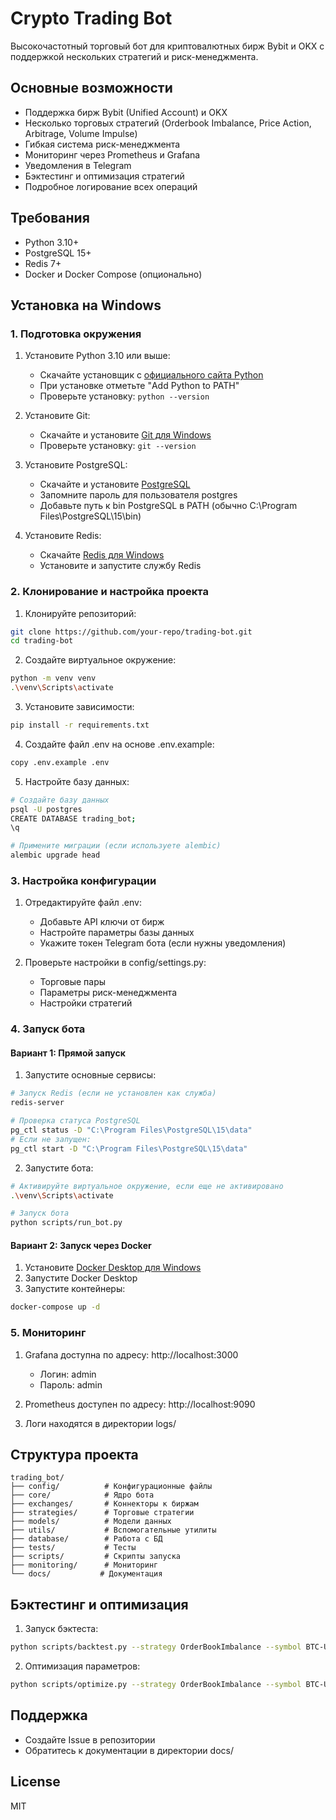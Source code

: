 # Crypto Trading Bot

Высокочастотный торговый бот для криптовалютных бирж Bybit и OKX с поддержкой нескольких стратегий и риск-менеджмента.

## Основные возможности

- Поддержка бирж Bybit (Unified Account) и OKX
- Несколько торговых стратегий (Orderbook Imbalance, Price Action, Arbitrage, Volume Impulse)
- Гибкая система риск-менеджмента
- Мониторинг через Prometheus и Grafana
- Уведомления в Telegram
- Бэктестинг и оптимизация стратегий
- Подробное логирование всех операций

## Требования

- Python 3.10+
- PostgreSQL 15+
- Redis 7+
- Docker и Docker Compose (опционально)

## Установка на Windows

### 1. Подготовка окружения

1. Установите Python 3.10 или выше:

   - Скачайте установщик с [официального сайта Python](https://www.python.org/downloads/)
   - При установке отметьте "Add Python to PATH"
   - Проверьте установку: `python --version`
2. Установите Git:

   - Скачайте и установите [Git для Windows](https://git-scm.com/download/win)
   - Проверьте установку: `git --version`
3. Установите PostgreSQL:

   - Скачайте и установите [PostgreSQL](https://www.enterprisedb.com/downloads/postgres-postgresql-downloads)
   - Запомните пароль для пользователя postgres
   - Добавьте путь к bin PostgreSQL в PATH (обычно C:\Program Files\PostgreSQL\15\bin)
4. Установите Redis:

   - Скачайте [Redis для Windows](https://github.com/microsoftarchive/redis/releases)
   - Установите и запустите службу Redis

### 2. Клонирование и настройка проекта

1. Клонируйте репозиторий:

```bash
git clone https://github.com/your-repo/trading-bot.git
cd trading-bot
```

2. Создайте виртуальное окружение:

```bash
python -m venv venv
.\venv\Scripts\activate
```

3. Установите зависимости:

```bash
pip install -r requirements.txt
```

4. Создайте файл .env на основе .env.example:

```bash
copy .env.example .env
```

5. Настройте базу данных:

```bash
# Создайте базу данных
psql -U postgres
CREATE DATABASE trading_bot;
\q

# Примените миграции (если используете alembic)
alembic upgrade head
```

### 3. Настройка конфигурации

1. Отредактируйте файл .env:

   - Добавьте API ключи от бирж
   - Настройте параметры базы данных
   - Укажите токен Telegram бота (если нужны уведомления)
2. Проверьте настройки в config/settings.py:

   - Торговые пары
   - Параметры риск-менеджмента
   - Настройки стратегий

### 4. Запуск бота

#### Вариант 1: Прямой запуск

1. Запустите основные сервисы:

```bash
# Запуск Redis (если не установлен как служба)
redis-server

# Проверка статуса PostgreSQL
pg_ctl status -D "C:\Program Files\PostgreSQL\15\data"
# Если не запущен:
pg_ctl start -D "C:\Program Files\PostgreSQL\15\data"
```

2. Запустите бота:

```bash
# Активируйте виртуальное окружение, если еще не активировано
.\venv\Scripts\activate

# Запуск бота
python scripts/run_bot.py
```

#### Вариант 2: Запуск через Docker

1. Установите [Docker Desktop для Windows](https://www.docker.com/products/docker-desktop)
2. Запустите Docker Desktop
3. Запустите контейнеры:

```bash
docker-compose up -d
```

### 5. Мониторинг

1. Grafana доступна по адресу: http://localhost:3000

   - Логин: admin
   - Пароль: admin
2. Prometheus доступен по адресу: http://localhost:9090
3. Логи находятся в директории logs/

## Структура проекта

```
trading_bot/
├── config/          # Конфигурационные файлы
├── core/            # Ядро бота
├── exchanges/       # Коннекторы к биржам
├── strategies/      # Торговые стратегии
├── models/          # Модели данных
├── utils/           # Вспомогательные утилиты
├── database/        # Работа с БД
├── tests/           # Тесты
├── scripts/         # Скрипты запуска
├── monitoring/      # Мониторинг
└── docs/           # Документация
```

## Бэктестинг и оптимизация

1. Запуск бэктеста:

```bash
python scripts/backtest.py --strategy OrderBookImbalance --symbol BTC-USDT --timeframe 5m
```

2. Оптимизация параметров:

```bash
python scripts/optimize.py --strategy OrderBookImbalance --symbol BTC-USDT --timeframe 5m
```

## Поддержка

- Создайте Issue в репозитории
- Обратитесь к документации в директории docs/

## License

MIT
